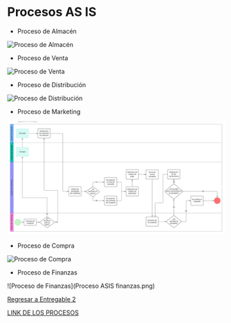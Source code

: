 # Procesos AS IS

- Proceso de Almacén

![Proceso de Almacén](AsIs%20Almacen.png)

- Proceso de Venta

![Proceso de Venta](ProcesoVentaBPMN.png)

- Proceso de Distribución
  
![Proceso de Distribución](DistribucionAsis.jpeg)

- Proceso de Marketing

![Proceso de Marketing](BPMN_marketing.jpeg)

- Proceso de Compra

![Proceso de Compra](BPMN_CompraASIS.png)

- Proceso de Finanzas

![Proceso de Finanzas](Proceso ASIS finanzas.png)

[Regresar a Entregable 2](../entregable2.md)

[LINK DE LOS PROCESOS](https://lucid.app/lucidchart/46969141-23a9-4592-982c-7a9c75f03020/edit?invitationId=inv_b03caa5c-b2ef-43e2-ab86-18ab6ad4c6d7&page=oaMogpwSXfe8#)
